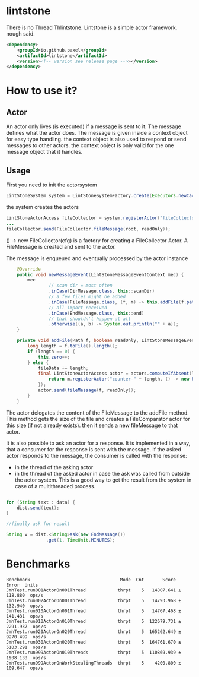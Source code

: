 # lintstone
There is no Thread Thlintstone. Lintstone is a simple actor framework. nough said.


```xml
<dependency>
    <groupId>io.github.paxel</groupId>
    <artifactId>lintstone</artifactId>
    <version><!-- version see release page -->></version>
</dependency>
```
# How to use it?

## Actor

An actor only lives (is executed) if a message is sent to it.
The message defines what the actor does.
The message is given inside a context object for easy type handling.
the context object is also used to respond or send messages to other actors.
the context object is only valid for the one message object that it handles.

## Usage

First you need to init the actorsystem

```java
LintStoneSystem system = LintStoneSystemFactory.create(Executors.newCachedThreadPool());
```

the system creates the actors

```java
LintStoneActorAccess fileCollector = system.registerActor("fileCollector", () -> new FileCollector(cfg), Optional.empty(), ActorSettings.DEFAULT);
...
fileCollector.send(FileCollector.fileMessage(root, readOnly));
```
() -> new FileCollector(cfg) is a factory for creating a FileCollector Actor.
A FileMessage is created and sent to the actor.

The message is enqueued and eventually processed by the actor instance

```java
    @Override
    public void newMessageEvent(LintStoneMessageEventContext mec) {
        mec
                // scan dir = most often
                .inCase(DirMessage.class, this::scanDir)
                // a few files might be added
                .inCase(FileMessage.class, (f, m) -> this.addFile(f.path, f.readOnly, m))
                // all import received
                .inCase(EndMessage.class, this::end)
                // that shouldn't happen at all
                .otherwise((a, b) -> System.out.println("" + a));
    }

    private void addFile(Path f, boolean readOnly, LintStoneMessageEventContext m) {
        long length = f.toFile().length();
        if (length == 0) {
            this.zero++;
        } else {
            fileData += length;
            final LintStoneActorAccess actor = actors.computeIfAbsent(length, k -> {
                return m.registerActor("counter-" + length, () -> new FileComparator(length), Optional.empty(), ActorSettings.DEFAULT);
            });
            actor.send(fileMessage(f, readOnly));
        }
    }
```

The actor delegates the content of the FileMessage to the addFile method.
This method gets the size of the file and creates a FileComparator actor for this size (if not already exists).
then it sends a new fileMessage to that actor.

It is also possible to ask an actor for a response.
It is implemented in a way, that a consumer for the response is sent with the message.
If the asked actor responds to the message, the consumer is called with the response:

* in the thread of the asking actor
* in the thread of the asked actor in case the ask was called from outside the actor system.
This is a good way to get the result from the system in case of a multithreaded process.

```java

for (String text : data) {
    dist.send(text);
}

//finally ask for result

String v = dist.<String>ask(new EndMessage())
               .get(1, TimeUnit.MINUTES);
```


# Benchmarks

```
Benchmark                                  Mode  Cnt       Score      Error  Units
JmhTest.run001ActorOn001Thread            thrpt    5   14807.641 ±  118.880  ops/s
JmhTest.run002ActorOn001Thread            thrpt    5   14793.968 ±  132.940  ops/s
JmhTest.run010ActorOn001Thread            thrpt    5   14767.468 ±  141.431  ops/s
JmhTest.run010ActorOn010Thread            thrpt    5  122679.731 ± 2291.937  ops/s
JmhTest.run020ActorOn020Thread            thrpt    5  165262.649 ± 9270.499  ops/s
JmhTest.run030ActorOn020Thread            thrpt    5  164761.670 ± 5103.291  ops/s
JmhTest.run999ActorOn010Threads           thrpt    5  110869.939 ± 1938.133  ops/s
JmhTest.run999ActorOnWorkStealingThreads  thrpt    5    4200.800 ±  109.647  ops/s
```